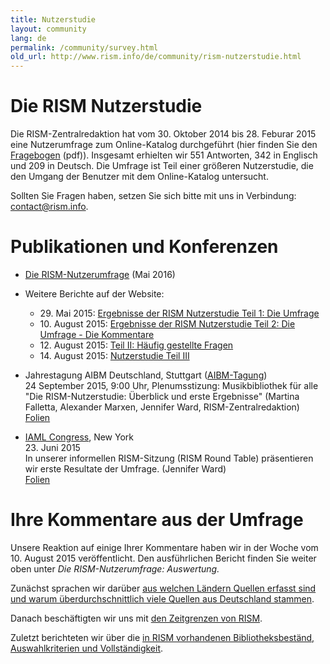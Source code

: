 ```yaml
---
title: Nutzerstudie
layout: community
lang: de
permalink: /community/survey.html
old_url: http://www.rism.info/de/community/rism-nutzerstudie.html
---
```


# Die RISM Nutzerstudie

Die RISM-Zentralredaktion hat vom 30. Oktober 2014 bis 28. Feburar 2015 eine Nutzerumfrage zum Online-Katalog durchgeführt (hier finden Sie den [Fragebogen](/resources/community/survey/RISM_Nutzerumfrage_-_Google_Formulare.pdf) (pdf)). Insgesamt erhielten wir 551 Antworten, 342 in Englisch und 209 in Deutsch. Die Umfrage ist Teil einer größeren Nutzerstudie, die den Umgang der Benutzer mit dem Online-Katalog untersucht.

Sollten Sie Fragen haben, setzen Sie sich bitte mit uns in Verbindung: [contact@rism.info](mailto:contact@rism.info).

# Publikationen und Konferenzen

* [Die RISM-Nutzerumfrage](/resources/community/survey/RISM_Umfrage_Deutsch_Fragen_und_Antworten.pdf) (Mai 2016)
* Weitere Berichte auf der Website:
  - 29\. Mai 2015: [Ergebnisse der RISM Nutzerstudie Teil 1: Die Umfrage](/new_at_rism/2015/05/28/results-of-the-rism-user-study-part-i-the-survey.html)
  - 10\. August 2015: [Ergebnisse der RISM Nutzerstudie Teil 2: Die Umfrage - Die Kommentare](/new_at_rism/2015/08/10/results-of-the-rism-user-study-part-ii-your.html)
  - 12\. August 2015: [Teil II: Häufig gestellte Fragen](/new_at_rism/2015/08/12/results-of-the-rism-user-study-part-iii-your.html)
  - 14\. August 2015: [Nutzerstudie Teil III](/new_at_rism/2015/08/14/results-of-the-rism-user-study-part-iv-your.html)

* Jahrestagung AIBM Deutschland, Stuttgart ([AIBM-Tagung](https://web.archive.org/web/20151018095708/http://www.aibm.info/tagungen/2015-stuttgart/))\
24 September 2015, 9:00 Uhr, Plenumsstizung: Musikbibliothek für alle\
"Die RISM-Nutzerstudie: Überblick und erste Ergebnisse" (Martina Falletta, Alexander Marxen, Jennifer Ward, RISM-Zentralredaktion)\
[Folien](/resources/community/survey/RISM_Nutzerstudie_AIBM_Stuttgart_2015.pdf)
* [IAML Congress](https://www.musiclibraryassoc.org/BlankCustom.asp?page=IAML_IMS_2015), New York\
23\. Juni 2015\
In unserer informellen RISM-Sitzung (RISM Round Table) präsentieren wir erste Resultate der Umfrage. (Jennifer Ward)\
[Folien](/resources/community/survey/RISM_survey_preliminary_results_Ward.pdf)

# Ihre Kommentare aus der Umfrage

Unsere Reaktion auf einige Ihrer Kommentare haben wir in der Woche vom 10. August 2015 veröffentlicht. Den ausführlichen Bericht finden Sie weiter oben unter *Die RISM-Nutzerumfrage: Auswertung.*

Zunächst sprachen wir darüber [aus welchen Ländern Quellen erfasst sind und warum überdurchschnittlich viele Quellen aus Deutschland stammen](/new_at_rism/2015/08/10/results-of-the-rism-user-study-part-ii-your.html).

Danach beschäftigten wir uns mit [den Zeitgrenzen von RISM](/new_at_rism/2015/08/12/results-of-the-rism-user-study-part-iii-your.html).

Zuletzt berichteten wir über die [in RISM vorhandenen Bibliotheksbeständ, Auswahlkriterien und Vollständigkeit](/new_at_rism/2015/08/14/results-of-the-rism-user-study-part-iv-your.html).
